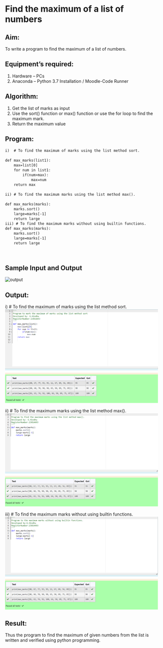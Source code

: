 # Find the maximum of a list of numbers
## Aim:
To write a program to find the maximum of a list of numbers.
## Equipment’s required:
1.	Hardware – PCs
2.	Anaconda – Python 3.7 Installation / Moodle-Code Runner
## Algorithm:
1.	Get the list of marks as input
2.	Use the sort() function or max() function or use the for loop to find the maximum mark.
3.	Return the maximum value
## Program:
```
i)	# To find the maximum of marks using the list method sort.

def max_marks(list1):
    max=list[0]
    for num in list1:
        if(num>max):
            max=num
    return max

ii)	# To find the maximum marks using the list method max().

def max_marks(marks):
    marks.sort()
    large=marks[-1]
    return large
iii) # To find the maximum marks without using builtin functions.
def max_marks(marks):
    marks.sort()
    large=marks[-1]
    return large



```













## Sample Input and Output
![output](./img/max_marks1.jpg) 

## Output:
i)	# To find the maximum of marks using the list method sort.
![output](./maximum1.png)

ii)	# To find the maximum marks using the list method max().
![output](./maximum2.png)

iii) # To find the maximum marks without using builtin functions.
![output](./maximum3.png)








## Result:

Thus the program to find the maximum of given numbers from the list is written and verified using python programming.
